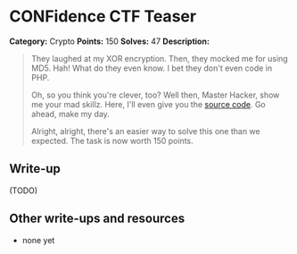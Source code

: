 # CONFidence CTF Teaser 

**Category:** Crypto 
**Points:** 150 
**Solves:** 47 
**Description:** 

> They laughed at my XOR encryption. Then, they mocked me for using MD5. Hah! What do they even know. I bet they don't even code in PHP.
>
> Oh, so you think you're clever, too? Well then, Master Hacker, show me your mad skillz. Here, I'll even give you the [source code](). Go ahead, make my day.
>
> Alright, alright, there's an easier way to solve this one than we expected. The task is now worth 150 points.

## Write-up

(TODO)

## Other write-ups and resources

* none yet
